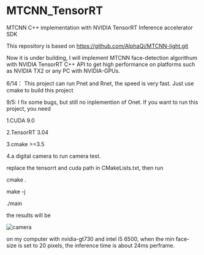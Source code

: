 # MTCNN_TensorRT
MTCNN C++ implementation with NVIDIA TensorRT Inference accelerator SDK

This repository is based on https://github.com/AlphaQi/MTCNN-light.git

Now it is under building, I will implement MTCNN face-detection algorithum with NVIDIA TensorRT C++ API to get high performance on platforms such as NVIDIA TX2 or any PC with NVIDIA-GPUs. 


6/14：
This project can run Pnet and Rnet, the speed is very fast. Just use cmake to build this project

9/5:
I fix some bugs, but still no inplemention of Onet.
If you want to run this project, you need

1.CUDA 9.0

2.TensorRT 3.04

3.cmake >=3.5

4.a digital camera to run camera test.

replace the tensorrt and cuda path in CMakeLists.txt, then run

cmake .

make -j

./main

the results will be

![camera](https://github.com/PKUZHOU/MTCNN_TensorRT/blob/master/pictures/camera.png)

on my computer with nvidia-gt730 and intel i5 6500, when the min face-size is set to 20 pixels, the inference time is about 24ms perframe.
